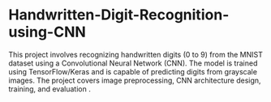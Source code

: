# Handwritten-Digit-Recognition-using-CNN
This project involves recognizing handwritten digits (0 to 9) from the MNIST dataset using a Convolutional Neural Network (CNN). The model is trained using TensorFlow/Keras and is capable of predicting digits from grayscale images. The project covers image preprocessing, CNN architecture design, training, and evaluation .
